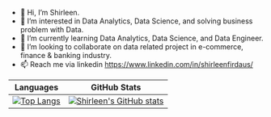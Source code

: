 - 👋 Hi, I’m Shirleen.
- 👀 I’m interested in Data Analytics, Data Science, and solving business problem with Data.
- 🌱 I’m currently learning Data Analytics, Data Science, and Data Engineer.
- 💞️ I’m looking to collaborate on data related project in e-commerce, finance & banking industry.
- 📫 Reach me via linkedin https://www.linkedin.com/in/shirleenfirdaus/ 

<!---
shirleenoey/shirleenoey is a ✨ special ✨ repository because its `README.md` (this file) appears on your GitHub profile.
You can click the Preview link to take a look at your changes.
--->

| Languages | GitHub Stats |
|--|--|
| [![Top Langs](https://github-readme-stats.vercel.app/api/top-langs/?username=shirleenoey)](https://github.com/shirleenoey/github-readme-stats) | [![Shirleen's GitHub stats](https://github-readme-stats.vercel.app/api?username=shirleenoey)](https://github.com/shirleenoey/github-readme-stats) |
